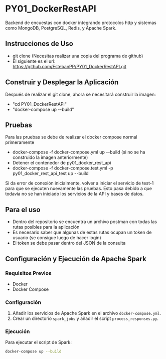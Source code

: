 # PY01_DockerRestAPI

Backend de encuestas con docker integrando protocolos http y sistemas como MongoDB, PostgreSQL, Redis, y Apache Spark.

## Instrucciones de Uso

* git clone <URL del repositorio> (Necesitas realizar una copia del programa de github)
* El siguiente es el url: https://github.com/EstebanPP/PY01_DockerRestAPI.git

## Construir y Desplegar la Aplicación

Después de realizar el git clone, ahora se necesitará construir la imagen:

* "cd PY01_DockerRestAPI"
* "docker-compose up --build"

## Pruebas

Para las pruebas se debe de realizar el docker compose normal primeramente

* docker-compose -f docker-compose.yml up --build (si no se ha construido la imagen anteriormente)
* Detener el contenedor de py01_docker_rest_api
* docker-compose -f docker-compose.test.yml -p py01_docker_rest_api_test up --build

Si da error de conexión inicialmente, volver a iniciar el servicio de test-1 para que se ejecuten nuevamente las pruebas. Esto pasa debido a que todavía no se han iniciado los servicios de la API y bases de datos.

## Para el uso

* Dentro del repositorio se encuentra un archivo postman con todas las rutas posibles para la aplicación
* Es necesario saber que algunas de estas rutas ocupan un token de usuario (se consigue luego de hacer login)
* El token se debe pasar dentro del JSON de la consulta

## Configuración y Ejecución de Apache Spark

### Requisitos Previos
- Docker
- Docker Compose

### Configuración

1. Añadir los servicios de Apache Spark en el archivo `docker-compose.yml`.
2. Crear un directorio `spark_jobs` y añadir el script `process_responses.py`.

### Ejecución

Para ejecutar el script de Spark:

```sh
docker-compose up --build
